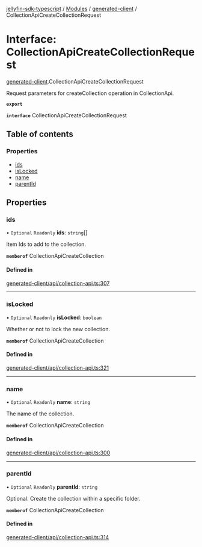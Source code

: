 [jellyfin-sdk-typescript](../README.md) / [Modules](../modules.md) / [generated-client](../modules/generated_client.md) / CollectionApiCreateCollectionRequest

# Interface: CollectionApiCreateCollectionRequest

[generated-client](../modules/generated_client.md).CollectionApiCreateCollectionRequest

Request parameters for createCollection operation in CollectionApi.

**`export`**

**`interface`** CollectionApiCreateCollectionRequest

## Table of contents

### Properties

- [ids](generated_client.CollectionApiCreateCollectionRequest.md#ids)
- [isLocked](generated_client.CollectionApiCreateCollectionRequest.md#islocked)
- [name](generated_client.CollectionApiCreateCollectionRequest.md#name)
- [parentId](generated_client.CollectionApiCreateCollectionRequest.md#parentid)

## Properties

### ids

• `Optional` `Readonly` **ids**: `string`[]

Item Ids to add to the collection.

**`memberof`** CollectionApiCreateCollection

#### Defined in

[generated-client/api/collection-api.ts:307](https://github.com/thornbill/jellyfin-sdk-typescript/blob/7534c86/src/generated-client/api/collection-api.ts#L307)

___

### isLocked

• `Optional` `Readonly` **isLocked**: `boolean`

Whether or not to lock the new collection.

**`memberof`** CollectionApiCreateCollection

#### Defined in

[generated-client/api/collection-api.ts:321](https://github.com/thornbill/jellyfin-sdk-typescript/blob/7534c86/src/generated-client/api/collection-api.ts#L321)

___

### name

• `Optional` `Readonly` **name**: `string`

The name of the collection.

**`memberof`** CollectionApiCreateCollection

#### Defined in

[generated-client/api/collection-api.ts:300](https://github.com/thornbill/jellyfin-sdk-typescript/blob/7534c86/src/generated-client/api/collection-api.ts#L300)

___

### parentId

• `Optional` `Readonly` **parentId**: `string`

Optional. Create the collection within a specific folder.

**`memberof`** CollectionApiCreateCollection

#### Defined in

[generated-client/api/collection-api.ts:314](https://github.com/thornbill/jellyfin-sdk-typescript/blob/7534c86/src/generated-client/api/collection-api.ts#L314)
